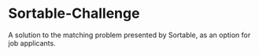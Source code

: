 # Sortable-Challenge
A solution to the matching problem presented by Sortable, as an option for job applicants.
